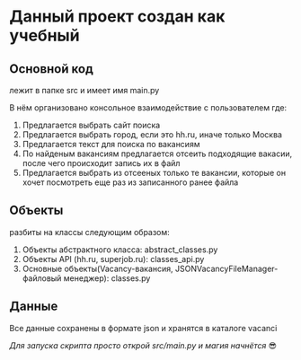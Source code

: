 <h1>Данный проект создан как учебный</h1>
<h2>Основной код</h2>
<p>
    лежит в папке src и имеет имя main.py
</p>
<p>В нём организовано консольное взаимодействие с пользователем где:</p>
    <ol>
        <li>Предлагается выбрать сайт поиска </li>
        <li>Предлагается выбрать город, если это hh.ru, иначе только Москва</li>
        <li>Предлагается текст для поиска по вакансиям</li>
        <li>По найденым вакансиям предлагается отсеить подходящие вакасии, после чего происходит запись их в файл</li>
        <li>Предлагается выбрать из отсееных только те вакансии, которые он хочет посмотреть еще раз из записанного ранее файла</li>
    </ol>
<h2>Объекты</h2>
<p>разбиты на классы следующим образом:</p>
    <ol>
        <li>Объекты абстрактного класса: abstract_classes.py</li>
        <li>Объекты API (hh.ru, superjob.ru): classes_api.py</li>
        <li>Основные объекты(Vacancy-вакансия, JSONVacancyFileManager-файловый менеджер): classes.py</li>
    </ol>
<h2>Данные</h2>
<p>Все данные сохранены в формате json и хранятся в каталоге vacanci</p>
<p><i>Для запуска скрипта просто открой src/main.py и магия начнётся</i> 😎</p>